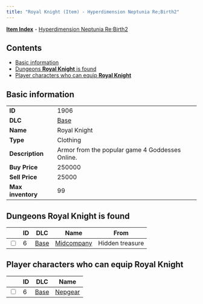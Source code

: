 ```yaml
---
title: "Royal Knight (Item) - Hyperdimension Neptunia Re;Birth2"
---
```


[**Item Index**](/neptunia/rb2/item/index.html) - [Hyperdimension Neptunia Re;Birth2](/neptunia/rb2)

## Contents

- [Basic information](#basic-information)
- [Dungeons **Royal Knight** is found](#dungeons-royal-knight-is-found)
- [Player characters who can equip **Royal Knight**](#player-characters-who-can-equip-royal-knight)

## Basic information

|   |   |
| -- | -- |
| **ID** | 1906 |
| **DLC** | [Base](/neptunia/rb2/dlc/0-base.html) |
| **Name** | Royal Knight |
| **Type** | Clothing |
| **Description** | Armor from the popular game 4 Goddesses Online. |
| **Buy Price** | 250000 |
| **Sell Price** | 25000 |
| **Max inventory** | 99 |

## Dungeons **Royal Knight** is found

|    | ID | DLC | Name | From |
| -- | -- | --- | ---- | ---- |
| <input type="checkbox" id="rb2-dungeon-0-6" class="trackbox" /> | 6 | [Base](/neptunia/rb2/dlc/0-base.html) | [Midcompany](/neptunia/rb2/dungeon/0-6-midcompany.html) | Hidden treasure |

## Player characters who can equip **Royal Knight**

|    | ID | DLC | Name |
| -- | -- | --- | ---- |
| <input type="checkbox" id="rb2-player-0-6" class="trackbox" /> | 6 | [Base](/neptunia/rb2/dlc/0-base.html) | [Nepgear](/neptunia/rb2/player/0-6-nepgear.html) |